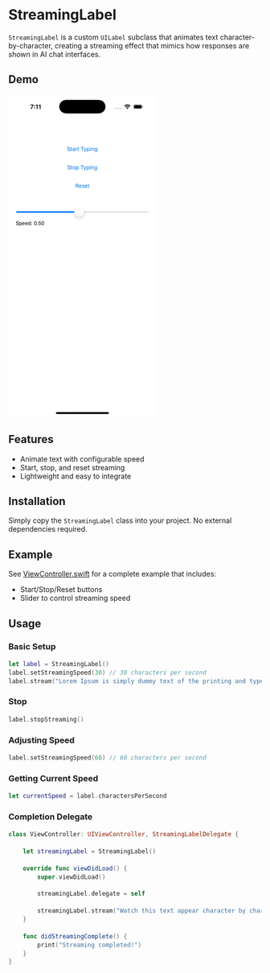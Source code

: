# StreamingLabel

`StreamingLabel` is a custom `UILabel` subclass that animates text character-by-character, creating a streaming effect that mimics how responses are shown in AI chat interfaces.

## Demo
![Demo.gif](https://github.com/RaajeevChandran/StreamingLabel/blob/main/Demo.gif)

## Features
- Animate text with configurable speed
- Start, stop, and reset streaming
- Lightweight and easy to integrate

## Installation
Simply copy the `StreamingLabel` class into your project. No external dependencies required.

## Example
See [ViewController.swift](https://github.com/RaajeevChandran/StreamingLabel/blob/main/StreamingLabel/ViewController.swift) for a complete example that includes:
- Start/Stop/Reset buttons
- Slider to control streaming speed

## Usage

### Basic Setup
```swift
let label = StreamingLabel()
label.setStreamingSpeed(30) // 30 characters per second
label.stream("Lorem Ipsum is simply dummy text of the printing and typesetting industry")
```

### Stop
```swift
label.stopStreaming()
```

### Adjusting Speed
```swift
label.setStreamingSpeed(60) // 60 characters per second
```

### Getting Current Speed
```swift
let currentSpeed = label.charactersPerSecond
```

### Completion Delegate
```swift
class ViewController: UIViewController, StreamingLabelDelegate {
    
    let streamingLabel = StreamingLabel()
    
    override func viewDidLoad() {
        super.viewDidLoad()
        
        streamingLabel.delegate = self
        
        streamingLabel.stream("Watch this text appear character by character.")
    }
    
    func didStreamingComplete() {
        print("Streaming completed!")
    }
}
```
